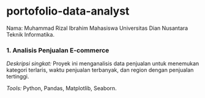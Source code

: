 # portofolio-data-analyst
Nama: Muhammad Rizal Ibrahim
Mahasiswa Universitas Dian Nusantara Teknik Informatika.
### 1. Analisis Penjualan E-commerce

*Deskripsi singkat:* Proyek ini menganalisis data penjualan untuk menemukan kategori terlaris, waktu penjualan terbanyak, dan region dengan penjualan tertinggi.

*Tools:* Python, Pandas, Matplotlib, Seaborn.
